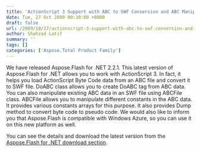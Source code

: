 ```yaml
---
title: 'ActionScript 3 Support with ABC to SWF Conversion and ABC Manipulation'
date: Tue, 27 Oct 2009 00:39:00 +0000
draft: false
url: /2009/10/27/actionscript-3-support-with-abc-to-swf-conversion-and-abc-manipulation-is-available-in-aspose-flash-for-net-2-2-1-0/
author: Shahzad Latif
summary: ''
tags: []
categories: ['Aspose.Total Product Family']
---
```


We have released Aspose.Flash for .NET 2.2.1. This latest version of Aspose.Flash for .NET allows you to work with ActionScript 3. In fact, it helps you load ActionScript Byte Code data from an ABC file and convert it to SWF file. DoABC class allows you to create DoABC tag from ABC data. You can also manipulate existing ABC data in an SWF file using ABCFile class. ABCFile allows you to manipulate different constants in the ABC data. It provides various constants arrays for this purpose. It also provides Dump method to convert byte code to pseudo code. We would also like to inform you that Aspose.Flash is compatible with Windows Azure, so you can use it on this new platform as well.

You can see the details and download the latest version from the [Aspose.Flash for .NET download section][1].




[1]: https://releases.aspose.com/




